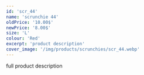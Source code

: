 ```yaml
---
id: 'scr_44'
name: 'scrunchie 44'
oldPrice: '10.00$'
newPrice: '8.00$'
size: 'L'
colour: 'Red'
excerpt: 'product description'
cover_image: '/img/products/scrunchies/scr_44.webp'
---
```

full product description
